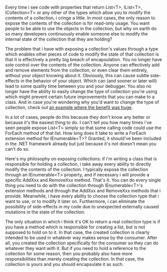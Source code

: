 Every time i see code with properties that return List&lt;T&gt;, IList&lt;T&gt;, ICollection&lt;T&gt; or any other of the types which allow you to modify the contents of a collection, i cringe a little.  In most cases, the only reason to expose the contents of the collection is for read-only usage.  You want people to be able to use the objects in the collection, but why on earth do so many developers continuously enable someone else to modify the internal state of the collection that they are holding? 

The problem that i have with exposing a collection's values through a type which enables other pieces of code to modify the state of that collection is that it is effectively a pretty big breach of encapsulation.  You no longer have sole control over the contents of the collection.  Anyone can effectively add and remove elements from the collection, or even clear them entirely, without your object knowing about it.  Obviously, this can cause subtle side-effects in the behavior of your object.  Which can (and sooner or later will) lead to some quality time between you and your debugger.  You also no longer have the ability to easily change the type of collection you're using which might prevent certain future improvements that you can make to a class.  And in case you're wondering why you'd want to change the type of collection, check out <a href="/blog/2009/04/transparent-query-batching-through-your-repository/">an example where the benefit was huge</a>.

In a lot of cases, people do this because they don't know any better or because it's the easiest thing to do.  I can't tell you how many times i've seen people expose List&lt;T&gt; simply so that some calling code could use the ForEach method of that list.  How long does it take to write a ForEach extension method for IEnumerable&lt;T&gt;?  Granted, it should've been included in the .NET framework already but just because it's not doesn't mean you can't do so.

Here's my philosophy on exposing collections: if i'm writing a class that is responsible for holding a collection, i take away every ability to directly modify the contents of the collection.  I typically expose the collection through an IEnumerable&lt;T&gt; property, and if necessary i will provide a specific AddXxx and RemoveXxx method.  That's it.  You can do every single thing you need to do with the collection through IEnumerable&lt;T&gt;'s extension methods and through the AddXxx and RemoveXxx methods that i provide.  Meanwhile, i have every ability to choose the collection type that i want to use, or to modify it later on.  Furthermore, i can eliminate the possibility of side-effects in my code due to unexpected externally caused mutations in the state of the collection.

The only situation in which i think it's OK to return a real collection type is if you have a method which is responsible for creating a list, but is not supposed to hold on to it.  In that case, the created collection is clearly intended to be used in whatever way makes sense by the consumer.  After all, you created the collection specifically for the consumer so they can do whatever they want with it.  But if you need to hold a reference to the collection for some reason, then you probably also have more responsibilities than merely creating the collection.  In that case, the collection is yours and you should encapsulate it as such.